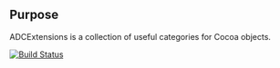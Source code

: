 Purpose
--------------

ADCExtensions is a collection of useful categories for Cocoa objects.

[![Build Status](https://travis-ci.org/adeca/ADCExtensions.png?branch=master)](https://travis-ci.org/adeca/ADCExtensions)





